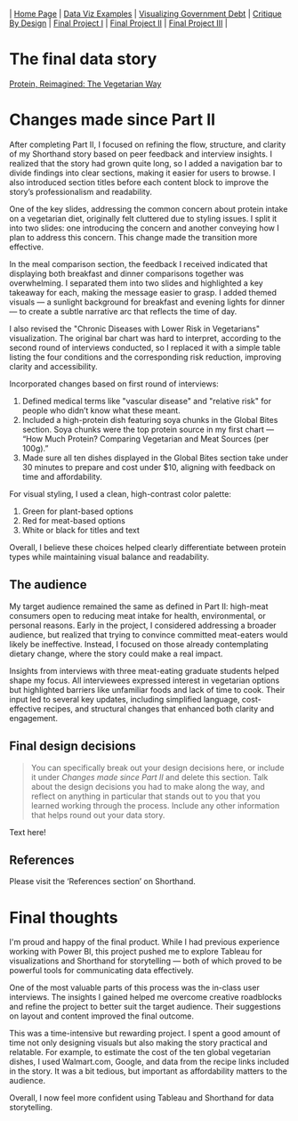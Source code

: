 | [Home Page](https://ananthulalohitaksha.github.io/lohitaksha-ananthula-portfolio/) | [Data Viz Examples](dataviz-examples) | [Visualizing Government Debt](visualizing-government-debt) | [Critique By Design](critique-by-design) | [Final Project I](final-project-part-one) | [Final Project II](final-project-part-two) | [Final Project III](final-project-part-three) |

# The final data story
[Protein, Reimagined: The Vegetarian Way](https://preview.shorthand.com/pUW7gJLq5nUuSiKG)

# Changes made since Part II
After completing Part II, I focused on refining the flow, structure, and clarity of my Shorthand story based on peer feedback and interview insights. I realized that the story had grown quite long, so I added a navigation bar to divide findings into clear sections, making it easier for users to browse. I also introduced section titles before each content block to improve the story’s professionalism and readability.

One of the key slides, addressing the common concern about protein intake on a vegetarian diet, originally felt cluttered due to styling issues. I split it into two slides: one introducing the concern and another conveying how I plan to address this concern. This change made the transition more effective.

In the meal comparison section, the feedback I received indicated that displaying both breakfast and dinner comparisons together was overwhelming. I separated them into two slides and highlighted a key takeaway for each, making the message easier to grasp. I added themed visuals — a sunlight background for breakfast and evening lights for dinner — to create a subtle narrative arc that reflects the time of day.

I also revised the "Chronic Diseases with Lower Risk in Vegetarians" visualization. The original bar chart was hard to interpret, according to the second round of interviews conducted, so I replaced it with a simple table listing the four conditions and the corresponding risk reduction, improving clarity and accessibility.

Incorporated changes based on first round of interviews:

1. Defined medical terms like "vascular disease" and "relative risk" for people who didn’t know what these meant.
2. Included a high-protein dish featuring soya chunks in the Global Bites section. Soya chunks were the top protein source in my first chart — “How Much Protein? Comparing Vegetarian and Meat Sources (per 100g).”
3. Made sure all ten dishes displayed in the Global Bites section take under 30 minutes to prepare and cost under $10, aligning with feedback on time and affordability.

For visual styling, I used a clean, high-contrast color palette:

1. Green for plant-based options
2. Red for meat-based options
3. White or black for titles and text

Overall, I believe these choices helped clearly differentiate between protein types while maintaining visual balance and readability.

## The audience

My target audience remained the same as defined in Part II: high-meat consumers open to reducing meat intake for health, environmental, or personal reasons. Early in the project, I considered addressing a broader audience, but realized that trying to convince committed meat-eaters would likely be ineffective. Instead, I focused on those already contemplating dietary change, where the story could make a real impact.

Insights from interviews with three meat-eating graduate students helped shape my focus. All interviewees expressed interest in vegetarian options but highlighted barriers like unfamiliar foods and lack of time to cook. Their input led to several key updates, including simplified language, cost-effective recipes, and structural changes that enhanced both clarity and engagement.

## Final design decisions
> You can specifically break out your design decisions here, or include it under *Changes made since Part II* and delete this section. Talk about the design decisions you had to make along the way, and reflect on anything in particular that stands out to you that you learned working through the process.  Include any other information that helps round out your data story. 

Text here!

## References

Please visit the ‘References section’ on Shorthand.

# Final thoughts

I'm proud and happy of the final product. While I had previous experience working with Power BI, this project pushed me to explore Tableau for visualizations and Shorthand for storytelling — both of which proved to be powerful tools for communicating data effectively.

One of the most valuable parts of this process was the in-class user interviews. The insights I gained helped me overcome creative roadblocks and refine the project to better suit the target audience. Their suggestions on layout and content improved the final outcome.

This was a time-intensive but rewarding project. I spent a good amount of time not only designing visuals but also making the story practical and relatable. For example, to estimate the cost of the ten global vegetarian dishes, I used Walmart.com, Google, and data from the recipe links included in the story. It was a bit tedious, but important as affordability matters to the audience.

Overall, I now feel more confident using Tableau and Shorthand for data storytelling.


